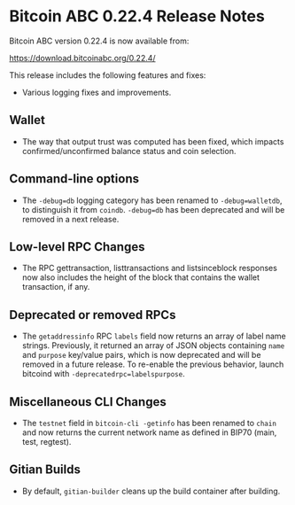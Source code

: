 # Bitcoin ABC 0.22.4 Release Notes

Bitcoin ABC version 0.22.4 is now available from:

  <https://download.bitcoinabc.org/0.22.4/>

This release includes the following features and fixes:
- Various logging fixes and improvements.

Wallet
------
- The way that output trust was computed has been fixed, which impacts
  confirmed/unconfirmed balance status and coin selection.

Command-line options
--------------------
- The `-debug=db` logging category has been renamed to `-debug=walletdb`,
  to distinguish it from `coindb`. `-debug=db` has been deprecated and will
  be removed in a next release.

Low-level RPC Changes
---------------------
- The RPC gettransaction, listtransactions and listsinceblock responses now also
  includes the height of the block that contains the wallet transaction, if any.

Deprecated or removed RPCs
--------------------------
- The `getaddressinfo` RPC `labels` field now returns an array of label name
  strings. Previously, it returned an array of JSON objects containing `name` and
  `purpose` key/value pairs, which is now deprecated and will be removed in a future
  release. To re-enable the previous behavior, launch bitcoind with
  `-deprecatedrpc=labelspurpose`.

Miscellaneous CLI Changes
-------------------------
- The `testnet` field in `bitcoin-cli -getinfo` has been renamed to `chain` and
  now returns the current network name as defined in BIP70 (main, test, regtest).

Gitian Builds
-------------
- By default, `gitian-builder` cleans up the build container after building.
